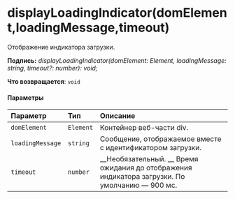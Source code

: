 # <a name="displayloadingindicatordomelementloadingmessagetimeout"></a>displayLoadingIndicator(domElement,loadingMessage,timeout)




Отображение индикатора загрузки.

**Подпись:** _displayLoadingIndicator(domElement: Element, loadingMessage: string, timeout?: number): void;_

**Что возвращается**: `void`





#### <a name="parameters"></a>Параметры


| Параметр       | Тип    | Описание |
|:-------------|:---------------|:------------|
| `domElement`    | `Element` | Контейнер веб-части div. |
| `loadingMessage`    | `string` | Сообщение, отображаемое вместе с идентификатором загрузки. |
| `timeout`    | `number` | __Необязательный. __ Время ожидания до отображения индикатора загрузки. По умолчанию — 900 мс. |


